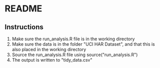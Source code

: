 README
========================================================

Instructions
--------------------------------------------------------
1. Make sure the run_analysis.R file is in the working directory
2. Make sure the data is in the folder "UCI HAR Dataset", and that this is also placed in the working directory
3. Source the run_analysis.R file using source("run_analysis.R")
4. The output is written to "tidy_data.csv"
